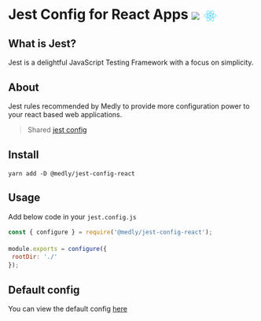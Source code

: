 # Jest Config for React Apps <img style="vertical-align: middle" height="25" src="https://cdn.freebiesupply.com/logos/large/2x/jest-logo-png-transparent.png"> <img style="vertical-align: middle" height="30" src="https://raw.githubusercontent.com/github/explore/80688e429a7d4ef2fca1e82350fe8e3517d3494d/topics/react/react.png">

## What is Jest?

Jest is a delightful JavaScript Testing Framework with a focus on simplicity.

## About

Jest rules recommended by Medly to provide more configuration power to your react based web applications.

> Shared [jest config](https://jestjs.io/docs/configuration)

## Install

```shell
yarn add -D @medly/jest-config-react
```

## Usage

Add below code in your `jest.config.js`

```js
const { configure } = require('@medly/jest-config-react');

module.exports = configure({
 rootDir: './'
});
```

## Default config

You can view the default config [here](index.js)